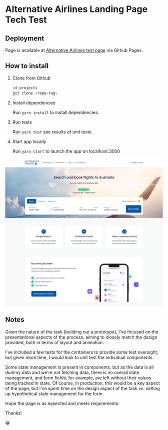 # Alternative Airlines Landing Page Tech Test

## Deployment

Page is available at [Alternative Airlines test page](https://mattyocode.github.io/altair-landingpage/) via Github Pages.

## How to install

1. Clone from Github

   ```bash
   cd projects
   git clone <repo-tag>
   ```

1. Install dependencies

   Run `yarn install` to install dependencies.

1. Run tests

   Run `yarn test` see results of unit tests.

1. Start app locally

   Run `yarn start` to launch the app on localhost:3000

![alt-air-screengrab.jpg](https://github.com/mattyocode/images/blob/main/altair/alt-air-screengrab.jpg)

## Notes

Given the nature of the task (building out a prototype), I've focused on the presentational aspects of the process, aiming to closely match the design provided, both in terms of layout and animation.

I've included a few tests for the containers to provide some test oversight, but given more time, I would look to unit test the individual components.

Some state management is present in components, but as the data is all dummy data and we're not fetching data, there is no overall state management, and form fields, for example, are left without their values being tracked in state. Of course, in production, this would be a key aspect of the page, but I've spent time on the design aspect of the task vs. setting up hypothetical state management for the form.

Hope the page is as expected and meets requirements.

Thanks!

:grin:
